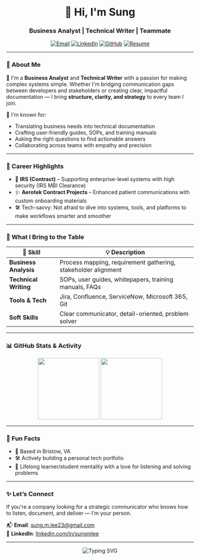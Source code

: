 <h1 align="center">👋 Hi, I'm Sung</h1>
<h3 align="center">Business Analyst | Technical Writer | Teammate</h3>

<p align="center">
  <a href="mailto:sung.m.lee23@gmail.com"><img src="https://img.shields.io/badge/email-contact-red?style=for-the-badge&logo=gmail" alt="Email"/></a>
  <a href="https://www.linkedin.com/in/sungmlee" target="_blank"><img src="https://img.shields.io/badge/LinkedIn-Connect-blue?style=for-the-badge&logo=linkedin" alt="LinkedIn"/></a>
  <a href="https://github.com/sunglee23"><img src="https://img.shields.io/badge/GitHub-Profile-000?style=for-the-badge&logo=github" alt="GitHub"/></a>
  <a href="https://drive.google.com/file/d/1smD8UnBL_IpfWCnjNhvzpimmmxK5Qgt9/view" target="_blank">
  <img src="https://img.shields.io/badge/Resume-Download-green?style=for-the-badge&logo=read-the-docs" alt="Resume"/>
</a>

</p>

---

### 🧠 About Me

💼 I'm a **Business Analyst** and **Technical Writer** with a passion for making complex systems simple. Whether I'm bridging communication gaps between developers and stakeholders or creating clear, impactful documentation — I bring **structure, clarity, and strategy** to every team I join.

💬 I'm known for:
- Translating business needs into technical documentation
- Crafting user-friendly guides, SOPs, and training manuals
- Asking the right questions to find actionable answers
- Collaborating across teams with empathy and precision

---

### 🚀 Career Highlights

- 🔐 **IRS (Contract)** – Supporting enterprise-level systems with high security (IRS MBI Clearance)
- 🩺 **Aerotek Contract Projects** – Enhanced patient communications with custom onboarding materials
- 🛠️ Tech-savvy: Not afraid to dive into systems, tools, and platforms to make workflows smarter and smoother

---

### 🌟 What I Bring to the Table

| 🧩 Skill | 💡 Description |
|--------|-------------|
| **Business Analysis** | Process mapping, requirement gathering, stakeholder alignment |
| **Technical Writing** | SOPs, user guides, whitepapers, training manuals, FAQs |
| **Tools & Tech** | Jira, Confluence, ServiceNow, Microsoft 365, Git |
| **Soft Skills** | Clear communicator, detail-oriented, problem solver |

---

### 📊 GitHub Stats & Activity

<p align="center">
  <img src="https://github-readme-stats.vercel.app/api?username=sunglee23&show_icons=true&theme=tokyonight" height="165"/>
  <img src="https://github-readme-streak-stats.herokuapp.com/?user=sunglee23&theme=tokyonight" height="165"/>
</p>

---

### 🔎 Fun Facts

- 📍 Based in Bristow, VA
- 🛠 Actively building a personal tech portfolio
- 🧠 Lifelong learner/student mentality with a love for listening and solving problems

---

### ✨ Let’s Connect

If you're a company looking for a strategic communicator who knows how to listen, document, and deliver — I’m your person.

📬 **Email**: [sung.m.lee23@gmail.com](mailto:sung.m.lee23@gmail.com)  
🔗 **LinkedIn**: [linkedin.com/in/sungmlee](https://linkedin.com/in/sungmlee)

---

<p align="center">
  <img src="https://readme-typing-svg.herokuapp.com?font=Fira+Code&size=24&duration=4000&color=00B4D8&center=true&width=600&lines=Let’s+translate+complexity+into+clarity.;Let’s+build+systems+that+make+sense.;Let’s+work+together.🚀" alt="Typing SVG" />
</p>
